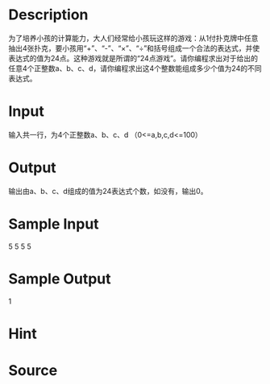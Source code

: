 
# Description

<div class="content"><p>为了培养小孩的计算能力，大人们经常给小孩玩这样的游戏：从1付扑克牌中任意抽出4张扑克，要小孩用“+”、“-”、“×”、“÷”和括号组成一个合法的表达式，并使表达式的值为24点。这种游戏就是所谓的“24点游戏”。请你编程求出对于给出的任意4个正整数a、b、c、d，请你编程求出这4个整数能组成多少个值为24的不同表达式。</p></div>

# Input

<div class="content"><p>输入共一行，为4个正整数a、b、c、d （0&lt;=a,b,c,d&lt;=100）</p></div>

# Output

<div class="content"><p>输出由a、b、c、d组成的值为24表达式个数，如没有，输出0。</p></div>

# Sample Input

<div class="content"><span class="sampledata">5 5 5 5</span></div>

# Sample Output

<div class="content"><span class="sampledata">1</span></div>

# Hint

<div class="content"><p></p></div>

# Source

<div class="content"><p><a href="problemset.php?search="></a></p></div>

